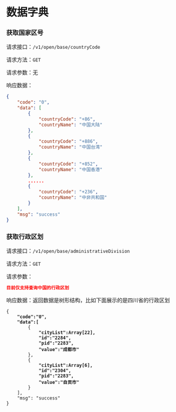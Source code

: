 # 数据字典

### 获取国家区号

请求接口：`/v1/open/base/countryCode`

请求方法：`GET`

请求参数：无

响应数据：

```json
{
    "code": "0",
    "data": [
        {
            "countryCode": "+86",
            "countryName": "中国大陆"
        },
        {
            "countryCode": "+886",
            "countryName": "中国台湾"
        },
        {
            "countryCode": "+852",
            "countryName": "中国香港"
        },
        ......
        {
            "countryCode": "+236",
            "countryName": "中非共和国"
        }
    ],
    "msg": "success"
}
```

### 获取行政区划

请求接口：`/v1/open/base/administrativeDivision`

请求方法：`GET`

请求参数：

```JSON
目前仅支持查询中国的行政区划
```

响应数据：返回数据是树形结构，比如下面展示的是四川省的行政区划

<pre class="language-json"><code class="lang-json">{
<strong>    "code":"0",
</strong><strong>    "data":[
</strong>        {
<strong>            "cityList":Array[22],
</strong><strong>            "id":"2284",
</strong><strong>            "pid":"2283",
</strong><strong>            "value":"成都市"
</strong>        },
        {
<strong>            "cityList":Array[6],
</strong><strong>            "id":"2304",
</strong><strong>            "pid":"2283",
</strong><strong>            "value":"自贡市"
</strong>        }
    ],
    "msg": "success"
}
</code></pre>
